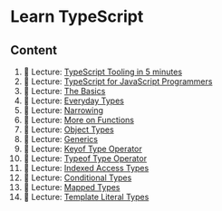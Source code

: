 # Learn TypeScript

## Content

1. 📖 Lecture: [TypeScript Tooling in 5 minutes](./typescript-lec-ts-tooling-in-5-minutes.md)
2. 📖 Lecture: [TypeScript for JavaScript Programmers](./typescript-lec-ts-for-js-programmers.md)
3. 📖 Lecture: [The Basics](./typescript-lec-the-basics.md)
4. 📖 Lecture: [Everyday Types](./typescript-lec-everyday-types.md)
5. 📖 Lecture: [Narrowing](./typescript-lec-narrowing.md)
6. 📖 Lecture: [More on Functions](./typescript-lec-more-on-functions.md)
7. 📖 Lecture: [Object Types](./typescript-lec-object-types.md)
8. 📖 Lecture: [Generics](./typescript-lec-generics.md)
9. 📖 Lecture: [Keyof Type Operator](./typescript-lec-keyof-type-operator.md)
10. 📖 Lecture: [Typeof Type Operator](./typescript-lec-typeof-type-operator.md)
11. 📖 Lecture: [Indexed Access Types](./typescript-lec-indexed-access-types.md)
12. 📖 Lecture: [Conditional Types](./typescript-lec-conditional-types.md)
13. 📖 Lecture: [Mapped Types](./typescript-lec-mapped-types.md)
14. 📖 Lecture: [Template Literal Types](./typescript-lec-template-literal-types.md)
